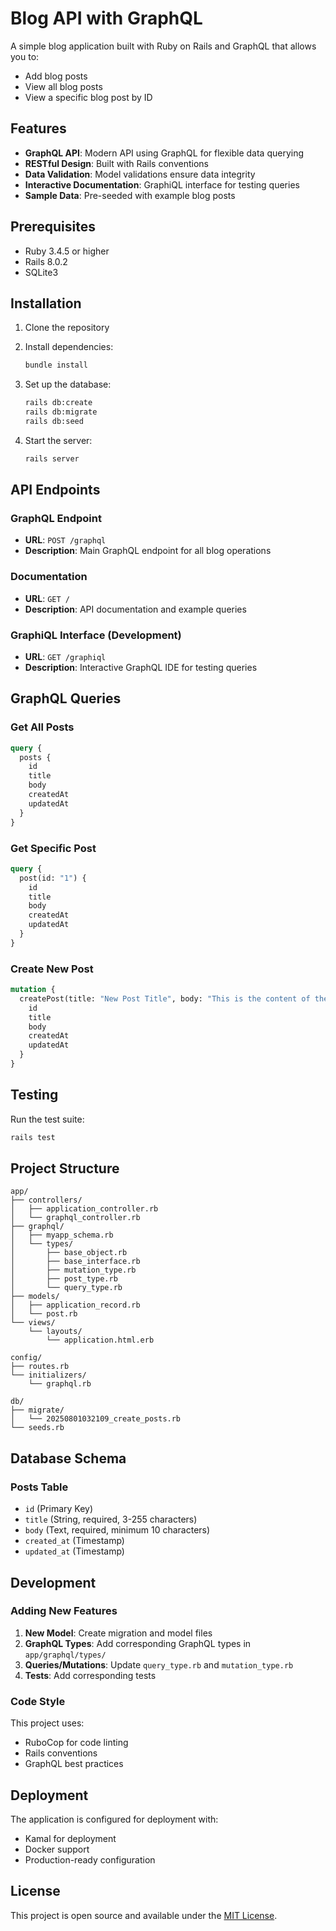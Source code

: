 # Blog API with GraphQL

A simple blog application built with Ruby on Rails and GraphQL that allows you to:

- Add blog posts
- View all blog posts  
- View a specific blog post by ID

## Features

- **GraphQL API**: Modern API using GraphQL for flexible data querying
- **RESTful Design**: Built with Rails conventions
- **Data Validation**: Model validations ensure data integrity
- **Interactive Documentation**: GraphiQL interface for testing queries
- **Sample Data**: Pre-seeded with example blog posts

## Prerequisites

- Ruby 3.4.5 or higher
- Rails 8.0.2
- SQLite3

## Installation

1. Clone the repository
2. Install dependencies:
   ```bash
   bundle install
   ```

3. Set up the database:
   ```bash
   rails db:create
   rails db:migrate
   rails db:seed
   ```

4. Start the server:
   ```bash
   rails server
   ```

## API Endpoints

### GraphQL Endpoint
- **URL**: `POST /graphql`
- **Description**: Main GraphQL endpoint for all blog operations

### Documentation
- **URL**: `GET /`
- **Description**: API documentation and example queries

### GraphiQL Interface (Development)
- **URL**: `GET /graphiql`
- **Description**: Interactive GraphQL IDE for testing queries

## GraphQL Queries

### Get All Posts
```graphql
query {
  posts {
    id
    title
    body
    createdAt
    updatedAt
  }
}
```

### Get Specific Post
```graphql
query {
  post(id: "1") {
    id
    title
    body
    createdAt
    updatedAt
  }
}
```

### Create New Post
```graphql
mutation {
  createPost(title: "New Post Title", body: "This is the content of the new post.") {
    id
    title
    body
    createdAt
    updatedAt
  }
}
```

## Testing

Run the test suite:
```bash
rails test
```

## Project Structure

```
app/
├── controllers/
│   ├── application_controller.rb
│   └── graphql_controller.rb
├── graphql/
│   ├── myapp_schema.rb
│   └── types/
│       ├── base_object.rb
│       ├── base_interface.rb
│       ├── mutation_type.rb
│       ├── post_type.rb
│       └── query_type.rb
├── models/
│   ├── application_record.rb
│   └── post.rb
└── views/
    └── layouts/
        └── application.html.erb

config/
├── routes.rb
└── initializers/
    └── graphql.rb

db/
├── migrate/
│   └── 20250801032109_create_posts.rb
└── seeds.rb
```

## Database Schema

### Posts Table
- `id` (Primary Key)
- `title` (String, required, 3-255 characters)
- `body` (Text, required, minimum 10 characters)
- `created_at` (Timestamp)
- `updated_at` (Timestamp)

## Development

### Adding New Features

1. **New Model**: Create migration and model files
2. **GraphQL Types**: Add corresponding GraphQL types in `app/graphql/types/`
3. **Queries/Mutations**: Update `query_type.rb` and `mutation_type.rb`
4. **Tests**: Add corresponding tests

### Code Style

This project uses:
- RuboCop for code linting
- Rails conventions
- GraphQL best practices

## Deployment

The application is configured for deployment with:
- Kamal for deployment
- Docker support
- Production-ready configuration

## License

This project is open source and available under the [MIT License](LICENSE).
